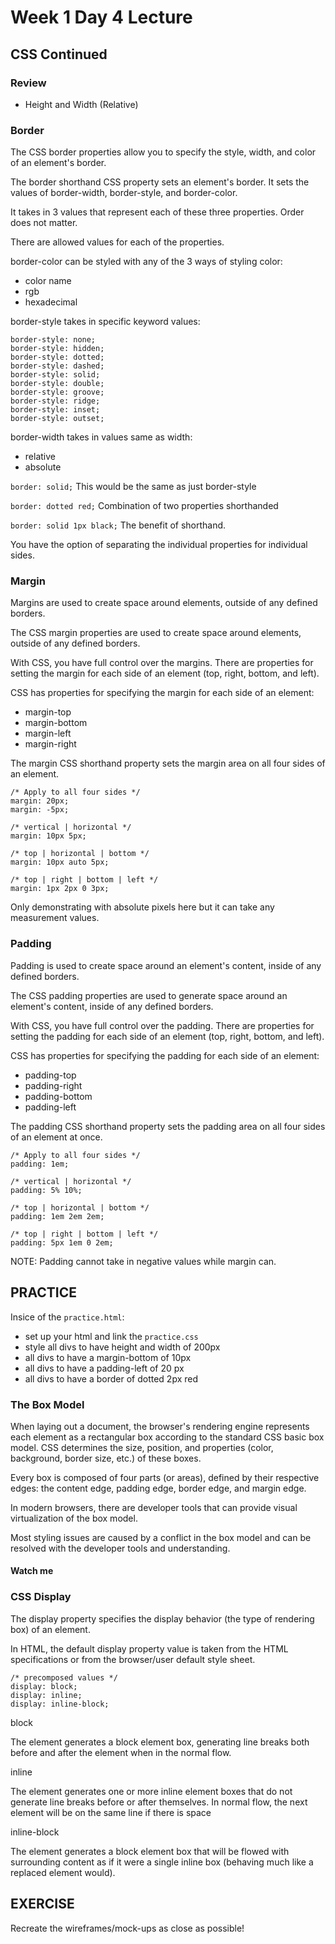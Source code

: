 # Week 1 Day 4 Lecture

## CSS Continued

### Review
- Height and Width (Relative)
### Border

The CSS border properties allow you to specify the style, width, and color of an element's border.

The border shorthand CSS property sets an element's border. It sets the values of border-width, border-style, and border-color.

It takes in 3 values that represent each of these three properties. Order does not matter.

There are allowed values for each of the properties.

border-color can be styled with any of the 3 ways of styling color:
- color name
- rgb
- hexadecimal

border-style takes in specific keyword values:

    border-style: none;
    border-style: hidden;
    border-style: dotted;
    border-style: dashed;
    border-style: solid;
    border-style: double;
    border-style: groove;
    border-style: ridge;
    border-style: inset;
    border-style: outset;

border-width takes in values same as width:
- relative
- absolute 

`border: solid;` This would be the same as just border-style

`border: dotted red;` Combination of two properties shorthanded

`border: solid 1px black;` The benefit of shorthand.

You have the option of separating the individual properties for individual sides.

### Margin

Margins are used to create space around elements, outside of any defined borders.

The CSS margin properties are used to create space around elements, outside of any defined borders.

With CSS, you have full control over the margins. There are properties for setting the margin for each side of an element (top, right, bottom, and left).

CSS has properties for specifying the margin for each side of an element:
- margin-top
- margin-bottom
- margin-left
- margin-right

The margin CSS shorthand property sets the margin area on all four sides of an element.

    /* Apply to all four sides */
    margin: 20px;
    margin: -5px;

    /* vertical | horizontal */
    margin: 10px 5px;

    /* top | horizontal | bottom */
    margin: 10px auto 5px;

    /* top | right | bottom | left */
    margin: 1px 2px 0 3px;

Only demonstrating with absolute pixels here but it can take any measurement values.

### Padding

Padding is used to create space around an element's content, inside of any defined borders.

The CSS padding properties are used to generate space around an element's content, inside of any defined borders.

With CSS, you have full control over the padding. There are properties for setting the padding for each side of an element (top, right, bottom, and left).

CSS has properties for specifying the padding for each side of an element:
- padding-top
- padding-right
- padding-bottom
- padding-left

The padding CSS shorthand property sets the padding area on all four sides of an element at once.

    /* Apply to all four sides */
    padding: 1em;

    /* vertical | horizontal */
    padding: 5% 10%;

    /* top | horizontal | bottom */
    padding: 1em 2em 2em;

    /* top | right | bottom | left */
    padding: 5px 1em 0 2em;

NOTE: Padding cannot take in negative values while margin can.

## PRACTICE
Insice of the `practice.html`:
- set up your html and link the `practice.css`
- style all divs to have height and width of 200px 
- all divs to have a margin-bottom of 10px
- all divs to have a padding-left of 20 px
- all divs to have a border of dotted 2px red
  
### The Box Model

When laying out a document, the browser's rendering engine represents each element as a rectangular box according to the standard CSS basic box model. CSS determines the size, position, and properties (color, background, border size, etc.) of these boxes.

Every box is composed of four parts (or areas), defined by their respective edges: the content edge, padding edge, border edge, and margin edge.

In modern browsers, there are developer tools that can provide visual virtualization of the box model.

Most styling issues are caused by a conflict in the box model and can be resolved with the developer tools and understanding.
#### Watch me

### CSS Display

The display property specifies the display behavior (the type of rendering box) of an element.

In HTML, the default display property value is taken from the HTML specifications or from the browser/user default style sheet.

    /* precomposed values */
    display: block;
    display: inline;
    display: inline-block;

block

The element generates a block element box, generating line breaks both before and after the element when in the normal flow.

inline

The element generates one or more inline element boxes that do not generate line breaks before or after themselves. In normal flow, the next element will be on the same line if there is space

inline-block

The element generates a block element box that will be flowed with surrounding content as if it were a single inline box (behaving much like a replaced element would).

## EXERCISE

Recreate the wireframes/mock-ups as close as possible!